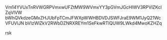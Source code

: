 Vm14YVUxTnRVWGRPVmxwUFZtMW9WVmxYY3pGVmJGcHlWV3RPVlZKclZqVlVW
bWhQVkdzeGMxZHJUbFpTCmJFWXpWWHBDVDJSWFJraE9WM1JyQ21WcVFUVlJN
bVIzWlZkV2RWbDZNRXREYm1SeFkwRTlQUW9LWkd4MwoKZHZq

rsk
